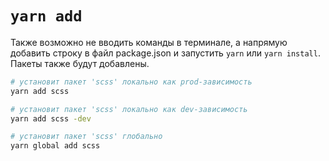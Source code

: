 # `yarn add`

Также возможно не вводить команды в терминале, а напрямую добавить строку в файл package.json и запустить `yarn` или `yarn install`. Пакеты также будут добавлены.

```bash
# установит пакет 'scss' локально как prod-зависимость
yarn add scss

# установит пакет 'scss' локально как dev-зависимость
yarn add scss -dev

# установит пакет 'scss' глобально
yarn global add scss
```

